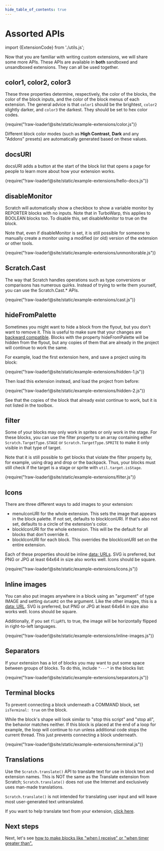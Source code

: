 ```yaml
---
hide_table_of_contents: true
---
```


# Assorted APIs

import {ExtensionCode} from './utils.js';

Now that you are familiar with writing custom extensions, we will share some more APIs. These APIs are available in **both** sandboxed and unsandboxed extensions. They can all be used together.

## color1, color2, color3

These three properties determine, respectively, the color of the blocks, the color of the block inputs, and the color of the block menus of each extension. The general advice is that `color1` should be the brightest, `color2` slightly darker, and `color3` the darkest. They should be set to hex color codes.

<ExtensionCode title="color">{require("!raw-loader!@site/static/example-extensions/color.js")}</ExtensionCode>

Different block color modes (such as **High Contrast**, **Dark** and any "Addons" presets) are automatically generated based on these values.

## docsURI

docsURI adds a button at the start of the block list that opens a page for people to learn more about how your extension works.

<ExtensionCode title="hello-docs">{require("!raw-loader!@site/static/example-extensions/hello-docs.js")}</ExtensionCode>

## disableMonitor

Scratch will automatically show a checkbox to show a variable monitor by REPORTER blocks with no inputs. Note that in TurboWarp, this applies to BOOLEAN blocks too. To disable this, set disableMonitor to true on the block.

Note that, even if disableMonitor is set, it is still possible for someone to manually create a monitor using a modified (or old) version of the extension or other tools.

<ExtensionCode title="unmonitorable">{require("!raw-loader!@site/static/example-extensions/unmonitorable.js")}</ExtensionCode>

## Scratch.Cast

The way that Scratch handles operations such as type conversions or comparisons has numerous quirks. Instead of trying to write them yourself, you can use the Scratch.Cast.* APIs.

<ExtensionCode title="cast">{require("!raw-loader!@site/static/example-extensions/cast.js")}</ExtensionCode>

## hideFromPalette

Sometimes you might want to hide a block from the flyout, but you don't want to remove it. This is useful to make sure that your changes are [backward compatible](./compatibility). Blocks with the property hideFromPalette will be hidden from the flyout, but any copies of them that are already in the project will continue to work the same.

For example, load the first extension here, and save a project using its block:

<ExtensionCode title="hidden-1">{require("!raw-loader!@site/static/example-extensions/hidden-1.js")}</ExtensionCode>

Then load this extension instead, and load the project from before:

<ExtensionCode title="hidden-2">{require("!raw-loader!@site/static/example-extensions/hidden-2.js")}</ExtensionCode>

See that the copies of the block that already exist continue to work, but it is not listed in the toolbox.

## filter

Some of your blocks may only work in sprites or only work in the stage. For these blocks, you can use the filter property to an array containing either `Scratch.TargetType.STAGE` or `Scratch.TargetType.SPRITE` to make it only visible in that type of target.

Note that it is still possible to get blocks that violate the filter property by, for example, using drag and drop or the backpack. Thus, your blocks must still check if the target is a stage or sprite with `util.target.isStage`.

<ExtensionCode title="filter">{require("!raw-loader!@site/static/example-extensions/filter.js")}</ExtensionCode>

## Icons

There are three different ways to add images to your extension:

 - menuIconURI for the whole extension. This sets the image that appears in the block palette. If not set, defaults to blockIconURI. If that's also not set, defaults to a circle of the extension's color.
 - blockIconURI for the whole extension. This will be the default for all blocks that don't override it.
 - blockIconURI for each block. This overrides the blockIconURI set on the entire extension.

Each of these properties should be inline [data: URLs](https://developer.mozilla.org/en-US/docs/Web/HTTP/Basics_of_HTTP/Data_URLs). SVG is preferred, but PNG or JPG at least 64x64 in size also works well. Icons should be square.

<ExtensionCode title="icons">{require("!raw-loader!@site/static/example-extensions/icons.js")}</ExtensionCode>

## Inline images

You can also put images anywhere in a block using an "argument" of type IMAGE and setting `dataURI` on the argument. Like the other images, this is a [data: URL](https://developer.mozilla.org/en-US/docs/Web/HTTP/Basics_of_HTTP/Data_URLs). SVG is preferred, but PNG or JPG at least 64x64 in size also works well. Icons should be square.

Additionally, if you set `flipRTL` to true, the image will be horizontally flipped in right-to-left languages.

<ExtensionCode title="inline-images">{require("!raw-loader!@site/static/example-extensions/inline-images.js")}</ExtensionCode>

## Separators

If your extension has a lot of blocks you may want to put some space between groups of blocks. To do this, include `"---"` in the blocks list:

<ExtensionCode title="separators">{require("!raw-loader!@site/static/example-extensions/separators.js")}</ExtensionCode>

## Terminal blocks

To prevent connecting a block underneath a COMMAND block, set `isTerminal: true` on the block.

While the block's shape will look similar to "stop this script" and "stop all", the behavior matches neither. If this block is placed at the end of a loop for example, the loop will continue to run unless additional code stops the current thread. This just prevents connecting a block underneath.

<ExtensionCode title="terminal">{require("!raw-loader!@site/static/example-extensions/terminal.js")}</ExtensionCode>

## Translations
Use the `Scratch.translate()` API to translate text for use in block text and extension names. This is NOT the same as the Translate extension from Scratch; `Scratch.translate()` does not use the Internet and exclusively uses man-made translations.

`Scratch.translate()` is not intended for translating user input and will leave most user-generated text untranslated.

If you want to help translate text from your extension, [click here](https://docs.turbowarp.org/translate).

## Next steps

Next, let's see [how to make blocks like "when I receive" or "when timer greater than".](./hats)
